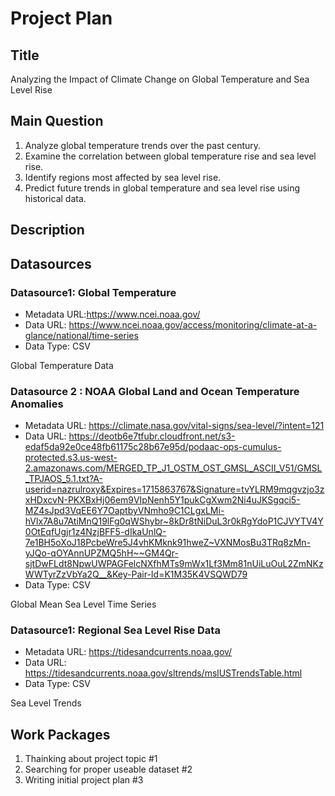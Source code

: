 # Project Plan

## Title
Analyzing the Impact of Climate Change on Global Temperature and Sea Level Rise

## Main Question

1.	Analyze global temperature trends over the past century.
2.	Examine the correlation between global temperature rise and sea level rise.
3.	Identify regions most affected by sea level rise.
4.	Predict future trends in global temperature and sea level rise using historical data.


## Description


## Datasources


### Datasource1: Global Temperature
* Metadata URL:https://www.ncei.noaa.gov/
* Data URL: https://www.ncei.noaa.gov/access/monitoring/climate-at-a-glance/national/time-series
* Data Type: CSV

 Global Temperature Data

### Datasource 2 : NOAA Global Land and Ocean Temperature Anomalies
* Metadata URL: https://climate.nasa.gov/vital-signs/sea-level/?intent=121
* Data URL: https://deotb6e7tfubr.cloudfront.net/s3-edaf5da92e0ce48fb61175c28b67e95d/podaac-ops-cumulus-protected.s3.us-west-2.amazonaws.com/MERGED_TP_J1_OSTM_OST_GMSL_ASCII_V51/GMSL_TPJAOS_5.1.txt?A-userid=nazrulroxy&Expires=1715863767&Signature=tvYLRM9mqgvzjo3zxHDxcvN-PKXBxHj06em9VIpNenh5Y1pukCgXwm2Ni4uJKSgqci5-MZ4sJpd3VqEE6Y7OaptbyVNmho9C1CLgxLMi-hVlx7A8u7AtiMnQ19lFg0qWShybr~8kDr8tNiDuL3r0kRgYdoP1CJVYTV4Y0OtEqfUgjr1z4NzjBFF5-dIkaUnlQ-7e1BH5oXoJ18PcbeWre5J4vhKMknk91hweZ~VXNMosBu3TRq8zMn-yJQo-qOYAnnUPZMQ5hH~~GM4Qr-sjtDwFLdt8NpwUWPAGFelcNXfhMTs9mWx1Lf3Mm81nUiLuOuL2ZmNKzWWTyrZzVbYa2Q__&Key-Pair-Id=K1M35K4VSQWD79
* Data Type: CSV

Global Mean Sea Level Time Series 

### Datasource1: Regional Sea Level Rise Data
* Metadata URL: https://tidesandcurrents.noaa.gov/
* Data URL: https://tidesandcurrents.noaa.gov/sltrends/mslUSTrendsTable.html
* Data Type: CSV

Sea Level Trends


## Work Packages

1. Thainking about project topic #1
2. Searching for proper useable dataset #2
3. Writing initial project plan #3


